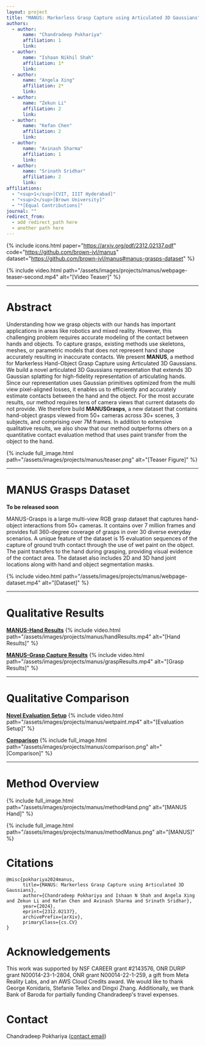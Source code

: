 ```yaml
---
layout: project
title: "MANUS: Markerless Grasp Capture using Articulated 3D Gaussians"
authors:
  - author:
      name: "Chandradeep Pokhariya"
      affiliation: 1
      link:
  - author:
      name: "Ishaan Nikhil Shah"
      affiliation: 1*
      link:
  - author:
      name: "Angela Xing"
      affiliation: 2*
      link:
  - author:
      name: "Zekun Li" 
      affiliation: 2
      link:
  - author:
      name: "Kefan Chen"
      affiliation: 2
      link:
  - author:
      name: "Avinash Sharma"
      affiliation: 1
      link:
  - author:
      name: "Srinath Sridhar"
      affiliation: 2
      link:
affiliations:
  - "<sup>1</sup>[CVIT, IIIT Hyderabad]"
  - "<sup>2</sup>[Brown University]"
  - "*[Equal Contributions]"
journal: ""
redirect_from:
  - add redirect_path here
  - another path here
---
```


{% include icons.html paper="https://arxiv.org/pdf/2312.02137.pdf" code="https://github.com/brown-ivl/manus" dataset="https://github.com/brown-ivl/manus#manus-grasps-dataset" %}


{% include video.html path="/assets/images/projects/manus/webpage-teaser-second.mp4" alt="[Video Teaser]" %}

---
# Abstract

Understanding how we grasp objects with our hands has important applications in areas like robotics and mixed reality. However, this challenging problem requires accurate modeling of the contact between hands and objects. To capture grasps, existing methods use skeletons, meshes, or parametric models that does not represent hand shape accurately resulting in inaccurate contacts. We present **MANUS**, a method for Markerless Hand-Object Grasp Capture using Articulated 3D Gaussians. We build a novel articulated 3D Gaussians representation that extends 3D Gaussian splatting for high-fidelity representation of articulating hands. Since our representation uses Gaussian primitives optimized from the multi view pixel-aligned losses, it enables us to efficiently and accurately estimate contacts between the hand and the object. For the most accurate results, our method requires tens of camera views that current datasets do not provide. We therefore build **MANUSGrasps**, a new dataset that contains hand-object grasps viewed from 50+ cameras across 30+ scenes, 3 subjects, and comprising over 7M frames. In addition to extensive qualitative results, we also show that our method outperforms others on a quantitative contact evaluation method that uses paint transfer from the object to the hand.

{% include full_image.html path="/assets/images/projects/manus/teaser.png" alt="[Teaser Figure]" %}

---
# MANUS Grasps Dataset
**To be released soon**

MANUS-Grasps is a large multi-view RGB grasp dataset that captures hand-object interactions from 50+ cameras. It contains over 7 million frames and provides full 360-degree coverage of grasps in over 30 diverse everyday scenarios.
A unique feature of the dataset is 15 evaluation sequences of the capture of ground truth contact through the use of wet paint on the object. The paint transfers to the hand during grasping, providing visual evidence of the contact area.
The dataset also includes 2D and 3D hand joint locations along with hand and object segmentation masks.

{% include video.html path="/assets/images/projects/manus/webpage-dataset.mp4" alt="[Dataset]" %}

---
# Qualitative Results
<b><u>MANUS-Hand Results</u></b>
{% include video.html path="/assets/images/projects/manus/handResults.mp4" alt="[Hand Results]" %}

<b><u>MANUS-Grasp Capture Results</u></b>
{% include video.html path="/assets/images/projects/manus/graspResults.mp4" alt="[Grasp Results]" %}

---
# Qualitative Comparison

<b><u>Novel Evaluation Setup</u></b>
{% include video.html path="/assets/images/projects/manus/wetpaint.mp4" alt="[Evaluation Setup]" %}

<b><u>Comparison</u></b>
{% include full_image.html path="/assets/images/projects/manus/comparison.png" alt="[Comparison]" %}

---
# Method Overview

{% include full_image.html path="/assets/images/projects/manus/methodHand.png" alt="[MANUS Hand]" %}

{% include full_image.html path="/assets/images/projects/manus/methodManus.png" alt="[MANUS]" %}


# Citations
```
@misc{pokhariya2024manus,
      title={MANUS: Markerless Grasp Capture using Articulated 3D Gaussians}, 
      author={Chandradeep Pokhariya and Ishaan N Shah and Angela Xing and Zekun Li and Kefan Chen and Avinash Sharma and Srinath Sridhar},
      year={2024},
      eprint={2312.02137},
      archivePrefix={arXiv},
      primaryClass={cs.CV}
}
```

# Acknowledgements
This work was supported by NSF CAREER grant #2143576, ONR DURIP grant N00014-23-1-2804, ONR grant N00014-22-1-259, a gift from Meta Reality Labs, and an AWS Cloud Credits award. We would like to thank George Konidaris, Stefanie Tellex and Dingxi Zhang. Additionally, we thank Bank of Baroda for partially funding Chandradeep's travel expenses.

# Contact
Chandradeep Pokhariya ([contact email](chandradeep.pokhariya@research.iiit.ac.in))
